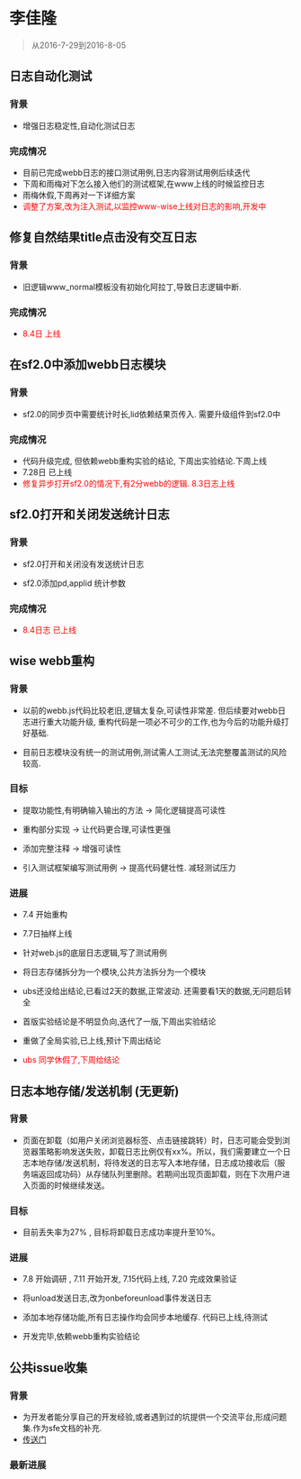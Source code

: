 # 李佳隆

> 从2016-7-29到2016-8-05


## 日志自动化测试

### 背景


* 增强日志稳定性,自动化测试日志


### 完成情况

* <span>目前已完成webb日志的接口测试用例,日志内容测试用例后续迭代</span>
* <span>下周和雨梅对下怎么接入他们的测试框架,在www上线的时候监控日志</span>
* <span>雨梅休假,下周再对一下详细方案</span>
* <span style="color:red;">调整了方案,改为注入测试,以监控www-wise上线对日志的影响,开发中</span>

## 修复自然结果title点击没有交互日志

### 背景

* 旧逻辑www_normal模板没有初始化阿拉丁,导致日志逻辑中断.

### 完成情况

* <span style="color:red;">8.4日 上线</span>


## 在sf2.0中添加webb日志模块

### 背景

* sf2.0的同步页中需要统计时长,lid依赖结果页传入. 需要升级组件到sf2.0中


### 完成情况

* <span>代码升级完成, 但依赖webb重构实验的结论, 下周出实验结论.下周上线</span>
* <span>7.28日 已上线</span>
* <span style="color:red;">修复异步打开sf2.0的情况下,有2分webb的逻辑. 8.3日志上线 </span>


## sf2.0打开和关闭发送统计日志

### 背景

* sf2.0打开和关闭没有发送统计日志

* sf2.0添加pd,applid 统计参数

### 完成情况

* <span style="color:red;">8.4日志 已上线</span>

## wise webb重构

### 背景

* 以前的webb.js代码比较老旧,逻辑太复杂,可读性非常差. 但后续要对webb日志进行重大功能升级, 重构代码是一项必不可少的工作,也为今后的功能升级打好基础.

* 目前日志模块没有统一的测试用例,测试需人工测试,无法完整覆盖测试的风险较高.

### 目标

* 提取功能性,有明确输入输出的方法 -> 简化逻辑提高可读性

* 重构部分实现 -> 让代码更合理,可读性更强

* 添加完整注释 -> 增强可读性

* 引入测试框架编写测试用例 -> 提高代码健壮性. 减轻测试压力

### 进展

* 7.4 开始重构

* 7.7日抽样上线 

* <span>针对web.js的底层日志逻辑,写了测试用例</span>

* <span>将日志存储拆分为一个模块,公共方法拆分为一个模块</span>

* <span> ubs还没给出结论,已看过2天的数据,正常波动. 还需要看1天的数据,无问题后转全</span>

* <span>首版实验结论是不明显负向,迭代了一版,下周出实验结论</span>

* <span>重做了全局实验,已上线,预计下周出结论</span>

* <span style="color:red;">ubs 同学休假了,下周给结论</span>


## 日志本地存储/发送机制 (无更新)

### 背景

* 页面在卸载（如用户关闭浏览器标签、点击链接跳转）时，日志可能会受到浏览器策略影响发送失败，卸载日志比例仅有xx%。所以，我们需要建立一个日志本地存储/发送机制，将待发送的日志写入本地存储，日志成功接收后（服务端返回成功码）从存储队列里删除。若期间出现页面卸载，则在下次用户进入页面的时候继续发送。

### 目标 

* 目前丢失率为27% , 目标将卸载日志成功率提升至10%。

### 进展

* 7.8 开始调研 , 7.11 开始开发, 7.15代码上线, 7.20 完成效果验证

* <span>将unload发送日志,改为onbeforeunload事件发送日志</span>

* <span>添加本地存储功能,所有日志操作均会同步本地缓存. 代码已上线,待测试</span>

* <span>开发完毕,依赖webb重构实验结论</span>


## 公共issue收集

### 背景

* 为开发者能分享自己的开发经验,或者遇到过的坑提供一个交流平台,形成问题集.作为sfe文档的补充.
* [传送门](http://gitlab.baidu.com/psfe/ala-duty-case/issues)

### 最新进展

